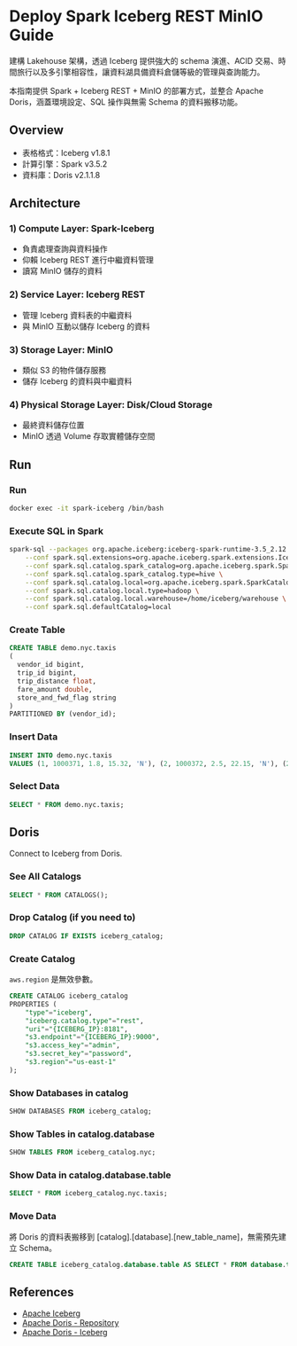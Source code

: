 # Deploy Spark Iceberg REST MinIO Guide

建構 Lakehouse 架構，透過 Iceberg 提供強大的 schema 演進、ACID 交易、時間旅行以及多引擎相容性，讓資料湖具備資料倉儲等級的管理與查詢能力。

本指南提供 Spark + Iceberg REST + MinIO 的部署方式，並整合 Apache Doris，涵蓋環境設定、SQL 操作與無需 Schema 的資料搬移功能。


## Overview
- 表格格式：Iceberg v1.8.1  
- 計算引擎：Spark v3.5.2  
- 資料庫：Doris v2.1.1.8  

## Architecture

### 1️) Compute Layer: Spark-Iceberg  
  - 負責處理查詢與資料操作  
  - 仰賴 Iceberg REST 進行中繼資料管理  
  - 讀寫 MinIO 儲存的資料  

### 2️) Service Layer: Iceberg REST  
  - 管理 Iceberg 資料表的中繼資料  
  - 與 MinIO 互動以儲存 Iceberg 的資料  

### 3️) Storage Layer: MinIO  
  - 類似 S3 的物件儲存服務  
  - 儲存 Iceberg 的資料與中繼資料  

### 4️) Physical Storage Layer: Disk/Cloud Storage  
  - 最終資料儲存位置  
  - MinIO 透過 Volume 存取實體儲存空間  


## Run

### Run
```bash
docker exec -it spark-iceberg /bin/bash
```

### Execute SQL in Spark
```bash
spark-sql --packages org.apache.iceberg:iceberg-spark-runtime-3.5_2.12:1.8.1 \
    --conf spark.sql.extensions=org.apache.iceberg.spark.extensions.IcebergSparkSessionExtensions \
    --conf spark.sql.catalog.spark_catalog=org.apache.iceberg.spark.SparkSessionCatalog \
    --conf spark.sql.catalog.spark_catalog.type=hive \
    --conf spark.sql.catalog.local=org.apache.iceberg.spark.SparkCatalog \
    --conf spark.sql.catalog.local.type=hadoop \
    --conf spark.sql.catalog.local.warehouse=/home/iceberg/warehouse \
    --conf spark.sql.defaultCatalog=local
```

### Create Table
```sql
CREATE TABLE demo.nyc.taxis
(
  vendor_id bigint,
  trip_id bigint,
  trip_distance float,
  fare_amount double,
  store_and_fwd_flag string
)
PARTITIONED BY (vendor_id);
```

### Insert Data
```sql
INSERT INTO demo.nyc.taxis
VALUES (1, 1000371, 1.8, 15.32, 'N'), (2, 1000372, 2.5, 22.15, 'N'), (2, 1000373, 0.9, 9.01, 'N'), (1, 1000374, 8.4, 42.13, 'Y');
```


### Select Data
```sql
SELECT * FROM demo.nyc.taxis;
```

## Doris

Connect to Iceberg from Doris.

### See All Catalogs
```sql
SELECT * FROM CATALOGS();
```

### Drop Catalog (if you need to)
```sql
DROP CATALOG IF EXISTS iceberg_catalog;
```

### Create Catalog
`aws.region` 是無效參數。

```sql
CREATE CATALOG iceberg_catalog
PROPERTIES (
    "type"="iceberg",
    "iceberg.catalog.type"="rest",
    "uri"="{ICEBERG_IP}:8181",
    "s3.endpoint"="{ICEBERG_IP}:9000",
    "s3.access_key"="admin",
    "s3.secret_key"="password",
    "s3.region"="us-east-1"
);
```

### Show Databases in catalog
```sql
SHOW DATABASES FROM iceberg_catalog;
```

### Show Tables in catalog.database
```sql
SHOW TABLES FROM iceberg_catalog.nyc;
```

### Show Data in catalog.database.table
```sql
SELECT * FROM iceberg_catalog.nyc.taxis;
```

### Move Data
將 Doris 的資料表搬移到 [catalog].[database].[new_table_name]，無需預先建立 Schema。
```sql
CREATE TABLE iceberg_catalog.database.table AS SELECT * FROM database.table;
```



## References
- [Apache Iceberg](https://iceberg.apache.org/spark-quickstart/#docker-compose)  
- [Apache Doris -  Repository](https://doris.apache.org/docs/3.0/sql-manual/sql-statements/data-modification/backup-and-restore/CREATE-REPOSITORY#examples) 
- [Apache Doris - Iceberg](https://doris.apache.org/docs/lakehouse/lakehouse-best-practices/doris-iceberg)



